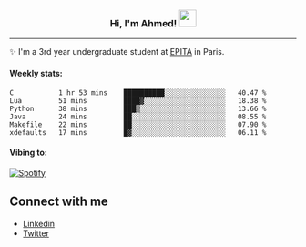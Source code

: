 <!-- Heading -->
<h3 align="center"> Hi, I'm Ahmed! <img src = "https://raw.githubusercontent.com/MartinHeinz/MartinHeinz/master/wave.gif" width = 30px></h3>

<!-- About section -->
---
✨ I'm a 3rd year undergraduate student at <a href="https://www.epita.fr/en/">EPITA</a> in Paris.

<h4 align ="left"> Weekly stats: </h4>

<!--START_SECTION:waka-->

```text
C           1 hr 53 mins    ██████████░░░░░░░░░░░░░░░   40.47 %
Lua         51 mins         ████▓░░░░░░░░░░░░░░░░░░░░   18.38 %
Python      38 mins         ███▒░░░░░░░░░░░░░░░░░░░░░   13.66 %
Java        24 mins         ██░░░░░░░░░░░░░░░░░░░░░░░   08.55 %
Makefile    22 mins         ██░░░░░░░░░░░░░░░░░░░░░░░   07.90 %
xdefaults   17 mins         █▓░░░░░░░░░░░░░░░░░░░░░░░   06.11 %
```

<!--END_SECTION:waka-->

<!-- [![Ahmed's GitHub stats](https://github-readme-stats.vercel.app/api?username=ahmedhassayoune)](https://github.com/anuraghazra/github-readme-stats) -->

<h4 align ="left">Vibing to:</h4>

[![Spotify](https://novatorem-ten-lyart.vercel.app/api/spotify)](https://open.spotify.com/user/31knevkvll66tzc3gqtoi6ngjbre)

<!-- Connect section -->

## Connect with me
  * <a href="https://www.linkedin.com/in/ahmed-hassayoune-6a10ba251/">Linkedin</a>
  * <a href="https://twitter.com/Ahmedhassaaa">Twitter</a>

<!-- Connect section: END -->
